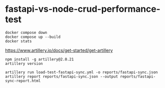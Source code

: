 # fastapi-vs-node-crud-performance-test


```
docker compose down
docker compose up --build
docker stats
```

https://www.artillery.io/docs/get-started/get-artillery
```
npm install -g artillery@2.0.21
artillery version 
```

```
artillery run load-test-fastapi-sync.yml -o reports/fastapi-sync.json
artillery report reports/fastapi-sync.json --output reports/fastapi-sync-report.html
```